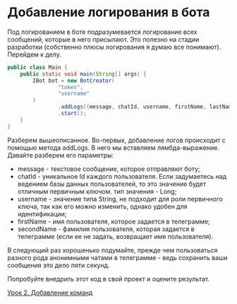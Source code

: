 # Добавление логирования в бота

Под логированием в боте подразумевается логирование всех сообщений, которые в него присылают. Это полезно на стадии разработки
(собственно плюсы логирования я думаю все понимают). Перейдем к делу.

```java
public class Main {
    public static void main(String[] args) {
        IBot bot = new BotCreator(
                "token",
                "username"
        )
                .addLogs((message, chatId, username, firstName, lastName) -> System.out.println(username + ": " + message))
                .start();
    }
}
```

Разберем вышеописанное. Во-первых, добавление логов происходит с помощью метода addLogs. В него мы вставляем лямбда-выражение. 
Давайте разберем его параметры:

- message - текстовое сообщение, которое отправляют боту;
- chatId - уникальное Id каждого пользователя. Если задумаетесь над ведением базы данных пользователей, то это значение
  будет отличным первичным ключом. тип значения - Long;
- username - значение типа String, не подходит для роли первичного ключа, так как его можно изменить,
  однако удобен для идентификации;
- firstName - имя пользователя, которое задается в телеграмме;
- secondName - фамилия пользователя, которая задается в телеграмме (если ее не задать, возвращает имя пользователя).

В следующий раз хорошенько подумайте, прежде чем пользоваться разного рода анонимными чатами в телеграмме - ведь сохранить 
ваши сообщения это дело пяти секунд.

Попробуйте внедрить этот код в свой проект и оцените результат.

[Урок 2. Добавление команд](tut2_commands.md)
